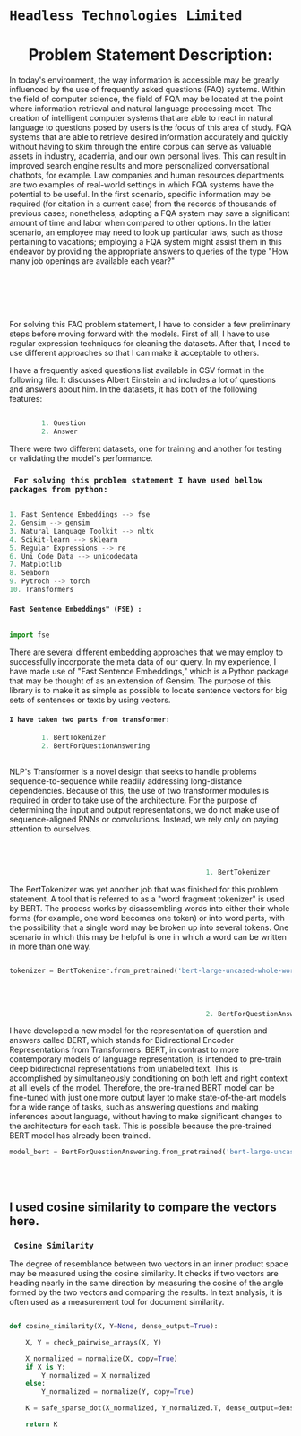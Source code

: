 <h1><code>Headless Technologies Limited</code></h1>

<center><h1> Problem Statement Description: </h1></center>


In today's environment, the way information is accessible may be greatly influenced by the use of frequently asked questions (FAQ) systems. Within the field of computer science, the field of FQA may be located at the point where information retrieval and natural language processing meet. The creation of intelligent computer systems that are able to react in natural language to questions posed by users is the focus of this area of study. FQA systems that are able to retrieve desired information accurately and quickly without having to skim through the entire corpus can serve as valuable assets in industry, academia, and our own personal lives. This can result in improved search engine results and more personalized conversational chatbots, for example. Law companies and human resources departments are two examples of real-world settings in which FQA systems have the potential to be useful. In the first scenario, specific information may be required (for citation in a current case) from the records of thousands of previous cases; nonetheless, adopting a FQA system may save a significant amount of time and labor when compared to other options. In the latter scenario, an employee may need to look up particular laws, such as those pertaining to vacations; employing a FQA system might assist them in this endeavor by providing the appropriate answers to queries of the type "How many job openings are available each year?"
        

</br>
</br>
</br>
</br>
        
For solving this FAQ problem statement, I have to consider a few preliminary steps before moving forward with the models. First of all, I have to use regular expression techniques for cleaning the datasets. After that, I need to use different approaches so that I can make it acceptable to others.

I have a frequently asked questions list available in CSV format in the following file: It discusses Albert Einstein and includes a lot of questions and answers about him. In the datasets, it has both of the following features:


``` python

        1. Question
        2. Answer

```

There were two different datasets, one for training and another for testing or validating the model's performance.


<h3><code> For solving this problem statement I have used bellow packages from python:</code></h3>

``` python

1. Fast Sentence Embeddings --> fse
2. Gensim --> gensim
3. Natural Language Toolkit --> nltk
4. Scikit-learn --> sklearn
5. Regular Expressions --> re
6. Uni Code Data --> unicodedata
7. Matplotlib 
8. Seaborn 
9. Pytroch --> torch
10. Transformers

```

<h4><code>Fast Sentence Embeddings" (FSE) :</code></h4>

``` python

import fse

```

There are several different embedding approaches that we may employ to successfully incorporate the meta data of our query. In my experience, I have made use of "Fast Sentence Embeddings," which is a Python package that may be thought of as an extension of Gensim. The purpose of this library is to make it as simple as possible to locate sentence vectors for big sets of sentences or texts by using vectors.

<h4><code>I have taken two parts from transformer:</code></h4>

``` python
        1. BertTokenizer
        2. BertForQuestionAnswering
        
```

NLP's Transformer is a novel design that seeks to handle problems sequence-to-sequence while readily addressing long-distance dependencies. Because of this, the use of two transformer modules is required in order to take use of the architecture. For the purpose of determining the input and output representations, we do not make use of sequence-aligned RNNs or convolutions. Instead, we rely only on paying attention to ourselves.

</br>
</br>

``` python
                                                 1. BertTokenizer
```


The BertTokenizer was yet another job that was finished for this problem statement. A tool that is referred to as a "word fragment tokenizer" is used by BERT. The process works by disassembling words into either their whole forms (for example, one word becomes one token) or into word parts, with the possibility that a single word may be broken up into several tokens. One scenario in which this may be helpful is one in which a word can be written in more than one way.

``` python

tokenizer = BertTokenizer.from_pretrained('bert-large-uncased-whole-word-masking-finetuned-squad')

```
</br>
</br>

``` python
                                                 2. BertForQuestionAnswering
```

I have developed a new model for the representation of querstion and answers called BERT, which stands for Bidirectional Encoder Representations from Transformers. BERT, in contrast to more contemporary models of language representation, is intended to pre-train deep bidirectional representations from unlabeled text. This is accomplished by simultaneously conditioning on both left and right context at all levels of the model. Therefore, the pre-trained BERT model can be fine-tuned with just one more output layer to make state-of-the-art models for a wide range of tasks, such as answering questions and making inferences about language, without having to make significant changes to the architecture for each task. This is possible because the pre-trained BERT model has already been trained.

``` python
model_bert = BertForQuestionAnswering.from_pretrained('bert-large-uncased-whole-word-masking-finetuned-squad')

```
</br>
</br>

<h2>I used cosine similarity to compare the vectors here.</h2>
<h3><code> Cosine Similarity </code></h3>

The degree of resemblance between two vectors in an inner product space may be measured using the cosine similarity. It checks if two vectors are heading nearly in the same direction by measuring the cosine of the angle formed by the two vectors and comparing the results. In text analysis, it is often used as a measurement tool for document similarity.


``` python

def cosine_similarity(X, Y=None, dense_output=True):

    X, Y = check_pairwise_arrays(X, Y)

    X_normalized = normalize(X, copy=True)
    if X is Y:
        Y_normalized = X_normalized
    else:
        Y_normalized = normalize(Y, copy=True)

    K = safe_sparse_dot(X_normalized, Y_normalized.T, dense_output=dense_output)

    return K

```
